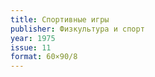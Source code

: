 ```yaml
---
title: Спортивные игры
publisher: Физкультура и спорт
year: 1975
issue: 11
format: 60×90/8
---
```


